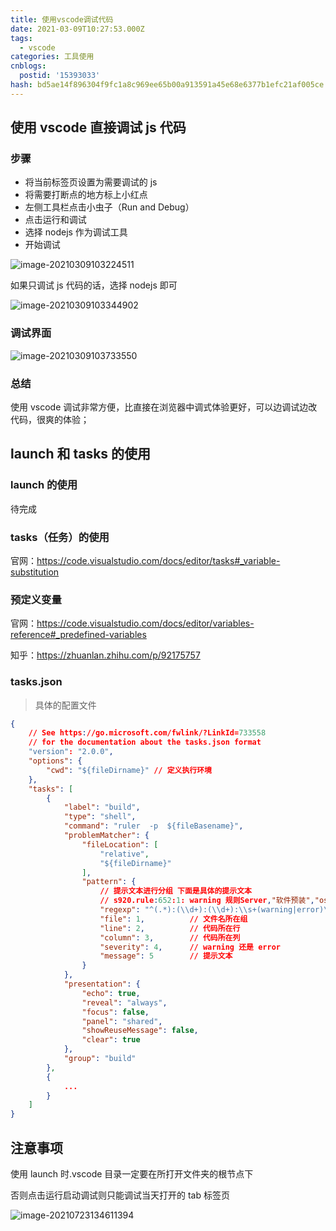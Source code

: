 ```yaml
---
title: 使用vscode调试代码
date: 2021-03-09T10:27:53.000Z
tags:
  - vscode
categories: 工具使用
cnblogs:
  postid: '15393033'
hash: bd5ae14f896304f9fc1a8c969ee65b00a913591a45e68e6377b1efc21af005ce
---
```


## 使用 vscode 直接调试 js 代码

### 步骤

- 将当前标签页设置为需要调试的 js
- 将需要打断点的地方标上小红点
- 左侧工具栏点击小虫子（Run and Debug）
- 点击运行和调试
- 选择 nodejs 作为调试工具
- 开始调试

![image-20210309103224511](https://bitbw.top/public/img/my_gallery/image-20210309103224511.png)

如果只调试 js 代码的话，选择 nodejs 即可

![image-20210309103344902](https://bitbw.top/public/img/my_gallery/image-20210309103344902.png)

### 调试界面

![image-20210309103733550](https://bitbw.top/public/img/my_gallery/image-20210309103733550.png)

### 总结

使用 vscode 调试非常方便，比直接在浏览器中调式体验更好，可以边调试边改代码，很爽的体验；

## launch 和 tasks 的使用

### launch 的使用

待完成

### tasks（任务）的使用

官网：https://code.visualstudio.com/docs/editor/tasks#_variable-substitution

### 预定义变量

官网：https://code.visualstudio.com/docs/editor/variables-reference#_predefined-variables

知乎：https://zhuanlan.zhihu.com/p/92175757

### tasks.json

> 具体的配置文件

```json
{
    // See https://go.microsoft.com/fwlink/?LinkId=733558
    // for the documentation about the tasks.json format
    "version": "2.0.0",
    "options": {
        "cwd": "${fileDirname}" // 定义执行环境
    },
    "tasks": [
        {
            "label": "build",
            "type": "shell",
            "command": "ruler  -p  ${fileBasename}",
            "problemMatcher": {
                "fileLocation": [
                    "relative",
                    "${fileDirname}"
                ],
                "pattern": {
                    // 提示文本进行分组 下面是具体的提示文本
                    // s920.rule:652:1: warning 规则Server,"软件预装","os"已在647行定义
                    "regexp": "^(.*):(\\d+):(\\d+):\\s+(warning|error)\\s+(.*)$",
                    "file": 1,			// 文件名所在组
                    "line": 2,			// 代码所在行
                    "column": 3,		// 代码所在列
                    "severity": 4,		// warning 还是 error
                    "message": 5		// 提示文本
                }
            },
            "presentation": {
                "echo": true,
                "reveal": "always",
                "focus": false,
                "panel": "shared",
                "showReuseMessage": false,
                "clear": true
            },
            "group": "build"
        },
    	{
            ...
        }
    ]
}
```

## 注意事项

使用 launch 时.vscode 目录一定要在所打开文件夹的根节点下

否则点击运行启动调试则只能调试当天打开的 tab 标签页

![image-20210723134611394](https://bitbw.top/public/img/my_gallery/vscode%E8%B0%83%E8%AF%95%E6%B3%A8%E6%84%8F01.png)
